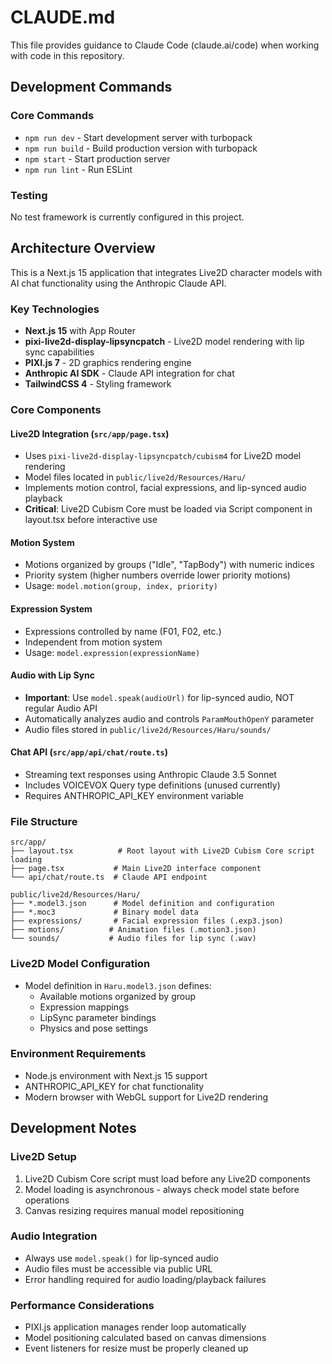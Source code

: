 # CLAUDE.md

This file provides guidance to Claude Code (claude.ai/code) when working with code in this repository.

## Development Commands

### Core Commands
- `npm run dev` - Start development server with turbopack
- `npm run build` - Build production version with turbopack  
- `npm start` - Start production server
- `npm run lint` - Run ESLint

### Testing
No test framework is currently configured in this project.

## Architecture Overview

This is a Next.js 15 application that integrates Live2D character models with AI chat functionality using the Anthropic Claude API.

### Key Technologies
- **Next.js 15** with App Router
- **pixi-live2d-display-lipsyncpatch** - Live2D model rendering with lip sync capabilities
- **PIXI.js 7** - 2D graphics rendering engine
- **Anthropic AI SDK** - Claude API integration for chat
- **TailwindCSS 4** - Styling framework

### Core Components

#### Live2D Integration (`src/app/page.tsx`)
- Uses `pixi-live2d-display-lipsyncpatch/cubism4` for Live2D model rendering
- Model files located in `public/live2d/Resources/Haru/`
- Implements motion control, facial expressions, and lip-synced audio playback
- **Critical**: Live2D Cubism Core must be loaded via Script component in layout.tsx before interactive use

#### Motion System
- Motions organized by groups ("Idle", "TapBody") with numeric indices
- Priority system (higher numbers override lower priority motions)
- Usage: `model.motion(group, index, priority)`

#### Expression System
- Expressions controlled by name (F01, F02, etc.)
- Independent from motion system
- Usage: `model.expression(expressionName)`

#### Audio with Lip Sync
- **Important**: Use `model.speak(audioUrl)` for lip-synced audio, NOT regular Audio API
- Automatically analyzes audio and controls `ParamMouthOpenY` parameter
- Audio files stored in `public/live2d/Resources/Haru/sounds/`

#### Chat API (`src/app/api/chat/route.ts`)
- Streaming text responses using Anthropic Claude 3.5 Sonnet
- Includes VOICEVOX Query type definitions (unused currently)
- Requires ANTHROPIC_API_KEY environment variable

### File Structure
```
src/app/
├── layout.tsx          # Root layout with Live2D Cubism Core script loading
├── page.tsx           # Main Live2D interface component
└── api/chat/route.ts  # Claude API endpoint

public/live2d/Resources/Haru/
├── *.model3.json      # Model definition and configuration
├── *.moc3             # Binary model data
├── expressions/       # Facial expression files (.exp3.json)
├── motions/          # Animation files (.motion3.json)
└── sounds/           # Audio files for lip sync (.wav)
```

### Live2D Model Configuration
- Model definition in `Haru.model3.json` defines:
  - Available motions organized by group
  - Expression mappings
  - LipSync parameter bindings
  - Physics and pose settings

### Environment Requirements
- Node.js environment with Next.js 15 support
- ANTHROPIC_API_KEY for chat functionality
- Modern browser with WebGL support for Live2D rendering

## Development Notes

### Live2D Setup
1. Live2D Cubism Core script must load before any Live2D components
2. Model loading is asynchronous - always check model state before operations
3. Canvas resizing requires manual model repositioning

### Audio Integration
- Always use `model.speak()` for lip-synced audio
- Audio files must be accessible via public URL
- Error handling required for audio loading/playback failures

### Performance Considerations
- PIXI.js application manages render loop automatically
- Model positioning calculated based on canvas dimensions
- Event listeners for resize must be properly cleaned up